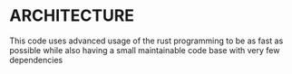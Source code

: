 # ARCHITECTURE

This code uses advanced usage of the rust programming to be as fast as possible while also having a small maintainable code base with very few dependencies
